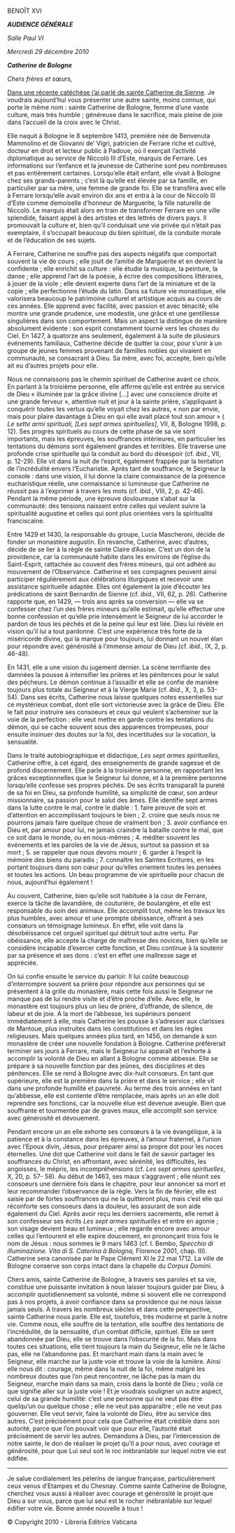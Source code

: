 BENOÎT XVI

***AUDIENCE GÉNÉRALE***

*Salle Paul VI*

*Mercredi 29 décembre 2010*

***Catherine de Bologne***

*Chers frères et sœurs,*

[Dans une récente catéchèse j’ai parlé de sainte Catherine de Sienne](/content/benedict-xvi/fr/audiences/2010/documents/hf_ben-xvi_aud_20101124.html). Je voudrais aujourd’hui vous présenter une autre sainte, moins connue, qui porte le même nom : sainte Catherine de Bologne, femme d’une vaste culture, mais très humble ; généreuse dans le sacrifice, mais pleine de joie dans l’accueil de la croix avec le Christ.

Elle naquit à Bologne le 8 septembre 1413, première née de Benvenuta Mammolino et de Giovanni de’ Vigri, patricien de Ferrare riche et cultivé, docteur en droit et lecteur public à Padoue, où il exerçait l’activité diplomatique au service de Niccolò III d’Este, marquis de Ferrare. Les informations sur l’enfance et la jeunesse de Catherine sont peu nombreuses et pas entièrement certaines. Lorsqu’elle était enfant, elle vivait à Bologne chez ses grands-parents ; c’est là qu’elle est élevée par sa famille, en particulier par sa mère, une femme de grande foi. Elle se transfèra avec elle à Ferrare lorsqu’elle avait environ dix ans et entra à la cour de Niccolò III d’Este comme demoiselle d’honneur de Marguerite, la fille naturelle de Niccolò. Le marquis était alors en train de transformer Ferrare en une ville splendide, faisant appel à des artistes et des lettrés de divers pays. Il promouvait la culture et, bien qu’il conduisait une vie privée qui n’était pas exemplaire, il s’occupait beaucoup du bien spirituel, de la conduite morale et de l’éducation de ses sujets.

A Ferrare, Catherine ne souffre pas des aspects négatifs que comportait souvent la vie de cours ; elle jouit de l’amitié de Marguerite et en devient la confidente ; elle enrichit sa culture : elle étudie la musique, la peinture, la danse ; elle apprend l’art de la poésie, à écrire des compositions littéraires, à jouer de la viole ; elle devient experte dans l’art de la miniature et de la copie ; elle perfectionne l’étude du latin. Dans sa future vie monastique, elle valorisera beaucoup le patrimoine culturel et artistique acquis au cours de ces années. Elle apprend avec facilité, avec passion et avec ténacité; elle montre une grande prudence, une modestie, une grâce et une gentillesse singulières dans son comportement. Mais un aspect la distingue de manière absolument évidente : son esprit constamment tourné vers les choses du Ciel. En 1427, à quatorze ans seulement, également à la suite de plusieurs événements familiaux, Catherine décide de quitter la cour, pour s’unir à un groupe de jeunes femmes provenant de familles nobles qui vivaient en communauté, se consacrant à Dieu. Sa mère, avec foi, accepte, bien qu’elle ait eu d’autres projets pour elle.

Nous ne connaissons pas le chemin spirituel de Catherine avant ce choix. En parlant à la troisième personne, elle affirme qu’elle est entrée au service de Dieu « illuminée par la grâce divine [...] avec une conscience droite et une grande ferveur », attentive nuit et jour à la sainte prière, s’appliquant à conquérir toutes les vertus qu’elle voyait chez les autres, « non par envie, mais pour plaire davantage à Dieu en qui elle avait placé tout son amour » ( *Le sette armi spirituali, [Les sept armes spirituelles]*, VII, 8, Bologne 1998, p. 12). Ses progrès spirituels au cours de cette phase de sa vie sont importants, mais les épreuves, les souffrances intérieures, en particulier les tentations du démons sont également grandes et terribles. Elle traverse une profonde crise spirituelle qui la conduit au bord du désespoir (cf. *ibid.*, VII, p. 12-29). Elle vit dans la nuit de l’esprit, également frappée par la tentation de l’incrédulité envers l’Eucharistie. Après tant de souffrance, le Seigneur la console : dans une vision, il lui donne la claire connaissance de la présence eucharistique réelle, une connaissance si lumineuse que Catherine ne réussit pas à l’exprimer à travers les mots (cf. *ibid.*, VIII, 2, p. 42-46). Pendant la même période, une épreuve douloureuse s’abat sur la communauté: des tensions naissent entre celles qui veulent suivre la spiritualité augustine et celles qui sont plus orientées vers la spiritualité franciscaine.

Entre 1429 et 1430, la responsable du groupe, Lucia Mascheroni, décide de fonder un monastère augustin. En revanche, Catherine, avec d’autres, décide de se lier à la règle de sainte Claire d’Assise. C’est un don de la providence, car la communauté habite dans les environs de l’église du Saint-Esprit, rattachée au couvent des frères mineurs, qui ont adhéré au mouvement de l’Observance. Catherine et ses compagnes peuvent ainsi participer régulièrement aux célébrations liturgiques et recevoir une assistance spirituelle adaptée. Elles ont également la joie d’écouter les prédications de saint Bernardin de Sienne (cf. *ibid.*, VII, 62, p. 26). Catherine rapporte que, en 1429, — trois ans après sa conversion — elle va se confesser chez l’un des frères mineurs qu’elle estimait, qu’elle effectue une bonne confession et qu’elle prie intensément le Seigneur de lui accorder le pardon de tous les péchés et de la peine qui leur est liée. Dieu lui révèle en vision qu’il lui a tout pardonné. C’est une expérience très forte de la miséricorde divine, qui la marque pour toujours, lui donnant un nouvel élan pour répondre avec générosité à l’immense amour de Dieu (cf. *ibid.*, IX, 2, p. 46-48).

En 1431, elle a une vision du jugement dernier. La scène terrifiante des damnées la pousse à intensifier les prières et les pénitences pour le salut des pécheurs. Le démon continue à l’assaillir et elle se confie de manière toujours plus totale au Seigneur et à la Vierge Marie (cf. *ibid.*, X, 3, p. 53- 54). Dans ses écrits, Catherine nous laisse quelques notes essentielles sur ce mystérieux combat, dont elle sort victorieuse avec la grâce de Dieu. Elle le fait pour instruire ses consoeurs et ceux qui veulent s’acheminer sur la voie de la perfection : elle veut mettre en garde contre les tentations du démon, qui se cache souvent sous des apparences trompeuses, pour ensuite insinuer des doutes sur la foi, des incertitudes sur la vocation, la sensualité.

Dans le traité autobiographique et didactique, *Les sept armes spirituelles*, Catherine offre, à cet égard, des enseignements de grande sagesse et de profond discernement. Elle parle à la troisième personne, en rapportant les grâces exceptionnelles que le Seigneur lui donne, et à la première personne lorsqu’elle confesse ses propres péchés. De ses écrits transparaît la pureté de sa foi en Dieu, sa profonde humilité, sa simplicité de cœur, son ardeur missionnaire, sa passion pour le salut des âmes. Elle identifie sept armes dans la lutte contre le mal, contre le diable : 1. faire preuve de soin et d’attention en accomplissant toujours le bien ; 2. croire que seuls nous ne pourrons jamais faire quelque chose de vraiment bon ; 3. avoir confiance en Dieu et, par amour pour lui, ne jamais craindre la bataille contre le mal, que ce soit dans le monde, ou en nous-mêmes ; 4. méditer souvent les événements et les paroles de la vie de Jésus, surtout sa passion et sa mort ; 5. se rappeler que nous devons mourir ; 6. garder à l’esprit la mémoire des biens du paradis ; 7. connaître les Saintes Ecritures, en les portant toujours dans son cœur pour qu’elles orientent toutes les pensées et toutes les actions. Un beau programme de vie spirituelle pour chacun de nous, aujourd’hui également !

Au couvent, Catherine, bien qu’elle soit habituée à la cour de Ferrare, exerce la tâche de lavandière, de couturière, de boulangère, et elle est responsable du soin des animaux. Elle accomplit tout, même les travaux les plus humbles, avec amour et une prompte obéissance, offrant à ses consœurs un témoignage lumineux. En effet, elle voit dans la désobéissance cet orgueil spirituel qui détruit tout autre vertu. Par obéissance, elle accepte la charge de maîtresse des novices, bien qu’elle se considère incapable d’exercer cette fonction, et Dieu continue à la soutenir par sa présence et ses dons : c’est en effet une maîtresse sage et appréciée.

On lui confie ensuite le service du parloir. Il lui coûte beaucoup d’interrompre souvent sa prière pour répondre aux personnes qui se présentent à la grille du monastère, mais cette fois aussi le Seigneur ne manque pas de lui rendre visite et d’être proche d’elle. Avec elle, le monastère est toujours plus un lieu de prière, d’offrande, de silence, de labeur et de joie. A la mort de l’abbesse, les supérieurs pensent immédiatement à elle, mais Catherine les pousse à s’adresser aux clarisses de Mantoue, plus instruites dans les constitutions et dans les règles religieuses. Mais quelques années plus tard, en 1456, on demande à son monastère de créer une nouvelle fondation à Bologne. Catherine préférerait terminer ses jours à Ferrare, mais le Seigneur lui apparaît et l’exhorte à accomplir la volonté de Dieu en allant à Bologne comme abbesse. Elle se prépare à sa nouvelle fonction par des jeûnes, des disciplines et des pénitences. Elle se rend à Bologne avec dix-huit consœurs. En tant que supérieure, elle est la première dans la prière et dans le service ; elle vit dans une profonde humilité et pauvreté. Au terme des trois années en tant qu’abbesse, elle est contente d’être remplacée, mais après un an elle doit reprendre ses fonctions, car la nouvelle élue est devenue aveugle. Bien que souffrante et tourmentée par de graves maux, elle accomplit son service avec générosité et dévouement.

Pendant encore un an elle exhorte ses consœurs à la vie évangélique, à la patience et à la constance dans les épreuves, à l’amour fraternel, à l’union avec l’Epoux divin, Jésus, pour préparer ainsi sa propre dot pour les noces éternelles. Une dot que Catherine voit dans le fait de savoir partager les souffrances du Christ, en affrontant, avec sérénité, les difficultés, les angoisses, le mépris, les incompréhensions (cf. *Les sept armes spirituelles*, X, 20, p. 57- 58). Au début de 1463, ses maux s’aggravent ; elle réunit ses consoeurs une dernière fois dans le chapitre, pour leur annoncer sa mort et leur recommander l’observance de la règle. Vers la fin de février, elle est saisie par de fortes souffrances qui ne la quitteront plus, mais c’est elle qui réconforte ses consoeurs dans la douleur, les assurant de son aide également du Ciel. Après avoir reçu les derniers sacrements, elle remet à son confesseur ses écrits *Les sept armes spirituelles* et entre en agonie ; son visage devient beau et lumineux ; elle regarde encore avec amour celles qui l’entourent et elle expire doucement, en prononçant trois fois le nom de Jésus : nous sommes le 9 mars 1463 (cf. I. Bembo, *Specchio di illuminazione. Vita di S. Caterina à Bologna,* Florence 2001, chap. III). Catherine sera canonisée par le Pape Clément XI le 22 mai 1712. La ville de Bologne conserve son corps intact dans la chapelle du *Corpus Domini*.

Chers amis, sainte Catherine de Bologne, à travers ses paroles et sa vie, constitue une puissante invitation à nous laisser toujours guider par Dieu, à accomplir quotidiennement sa volonté, même si souvent elle ne correspond pas à nos projets, à avoir confiance dans sa providence qui ne nous laisse jamais seuls. A travers les nombreux siècles et dans cette perspective, sainte Catherine nous parle. Elle est, toutefois, très moderne et parle à notre vie. Comme nous, elle souffre de la tentation, elle souffre des tentations de l’incrédulité, de la sensualité, d’un combat difficile, spirituel. Elle se sent abandonnée par Dieu, elle se trouve dans l’obscurité de la foi. Mais dans toutes ces situations, elle tient toujours la main du Seigneur, elle ne le lâche pas, elle ne l’abandonne pas. Et marchant main dans la main avec le Seigneur, elle marche sur la juste voie et trouve la voie de la lumière. Ainsi elle nous dit : courage, même dans la nuit de la foi, même malgré les nombreux doutes que l’on peut rencontrer, ne lâche pas la main du Seigneur, marche main dans sa main, crois dans la bonté de Dieu ; voilà ce que signifie aller sur la juste voie ! Et je voudrais souligner un autre aspect, celui de sa grande humilité: c’est une personne qui ne veut pas être quelqu’un ou quelque chose ; elle ne veut pas apparaître ; elle ne veut pas gouverner. Elle veut servir, faire la volonté de Dieu, être au service des autres. C’est précisément pour cela que Catherine était crédible dans son autorité, parce que l’on pouvait voir que pour elle, l’autorité était précisément de servir les autres. Demandons à Dieu, par l’intercession de notre sainte, le don de réaliser le projet qu’Il a pour nous, avec courage et générosité, pour que Lui seul soit le roc inébranlable sur lequel notre vie est édifiée.

* * *

Je salue cordialement les pèlerins de langue française, particulièrement ceux venus d’Etampes et du Chesnay. Comme sainte Catherine de Bologne, cherchez vous aussi à réaliser avec courage et générosité le projet que Dieu a sur vous, parce que lui seul est le rocher inébranlable sur lequel édifier votre vie. Bonne année nouvelle à tous !

© Copyright 2010 - Libreria Editrice Vaticana